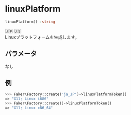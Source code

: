 # linuxPlatform
```php
linuxPlatform() :string
```
:jp: :us:  
Linuxプラットフォームを生成します。

## パラメータ
なし

## 例
```php
>>> Faker\Factory::create('ja_JP')->linuxPlatformToken()
=> "X11; Linux i686"
>>> Faker\Factory::create()->linuxPlatformToken()
=> "X11; Linux x86_64"
```
